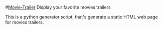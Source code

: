 #[Movie-Trailer](https://massina.github.io/Movie-Trailer/)
Display your favorite movies trailers

This is a python generator script, that's generate a static HTML web page for movies trailers.
